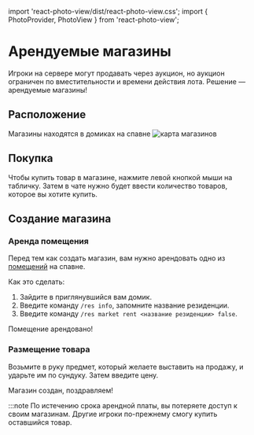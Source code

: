 import 'react-photo-view/dist/react-photo-view.css';
import { PhotoProvider, PhotoView } from 'react-photo-view';

# Арендуемые магазины

Игроки на сервере могут продавать через аукцион, но аукцион ограничен по вместительности и времени действия лота. Решение — арендуемые магазины!

## Расположение
Магазины находятся в домиках на спавне
 <PhotoProvider>
      <PhotoView src="/img/features/shops/shops_map.png">
        ![карта магазинов](/img/features/shops/shops_map.png)
      </PhotoView>
  </PhotoProvider>

## Покупка
Чтобы купить товар в магазине, нажмите левой кнопкой мыши на табличку. Затем в чате нужно будет ввести количество товаров, которое вы хотите купить.

## Создание магазина
### Аренда помещения
Перед тем как создать магазин, вам нужно арендовать одно из [помещений](#расположение) на спавне.

Как это сделать:
1. Зайдите в приглянувшийся вам домик.
1. Введите команду `/res info`, запомните название резиденции.
1. Введите команду `/res market rent <название резиденции> false`.

Помещение арендовано!

### Размещение товара
Возьмите в руку предмет, который желаете выставить на продажу, и ударьте им по сундуку. Затем введите цену.

Магазин создан, поздравляем!


:::note
По истечению срока арендной платы, вы потеряете доступ к своим магазинам. Другие игроки по-прежнему смогу купить оставшийся товар.
